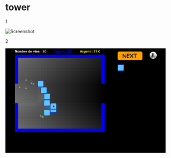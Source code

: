 # tower

1

![Screenshot](quen69fr.github.com/tower/image/screenshot.png)

2

![Screenshot](image/screenshot.png?raw=true)

